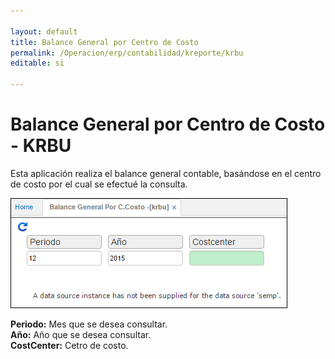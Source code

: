 ```yaml
---

layout: default
title: Balance General por Centro de Costo
permalink: /Operacion/erp/contabilidad/kreporte/krbu
editable: si

---
```


# Balance General por Centro de Costo - KRBU

Esta aplicación realiza el balance general contable, basándose en el centro de costo por el cual se efectué la consulta.  

![](KRBU.png)

**Periodo:** Mes que se desea consultar.  
**Año:** Año que se desea consultar.  
**CostCenter:** Cetro de costo.  








